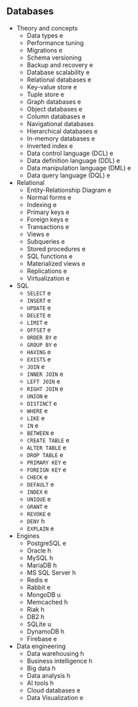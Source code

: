 ## Databases

- Theory and concepts
  - Data types e
  - Performance tuning
  - Migrations e
  - Schema versioning
  - Backup and recovery e
  - Database scalability e
  - Relational databases e
  - Key-value store e
  - Tuple store e
  - Graph databases e
  - Object databases e
  - Column databases e
  - Navigational databases
  - Hierarchical databases e
  - In-memory databases e
  - Inverted index e
  - Data control language (DCL) e
  - Data definition language (DDL) e
  - Data manipulation language (DML) e
  - Data query language (DQL) e
- Relational
  - Entity-Relationship Diagram e
  - Normal forms e
  - Indexing e
  - Primary keys e
  - Foreign keys e
  - Transactions e
  - Views e
  - Subqueries e
  - Stored procedures e
  - SQL functions e
  - Materialized views e
  - Replications e
  - Virtualization e
- SQL
  - `SELECT` e
  - `INSERT` e
  - `UPDATE` e
  - `DELETE` e
  - `LIMIT` e
  - `OFFSET` e
  - `ORDER BY` e
  - `GROUP BY` e
  - `HAVING` e
  - `EXISTS` e
  - `JOIN` e
  - `INNER JOIN` e
  - `LEFT JOIN` e
  - `RIGHT JOIN` e
  - `UNION` e
  - `DISTINCT` e
  - `WHERE` e
  - `LIKE` e
  - `IN` e
  - `BETWEEN` e
  - `CREATE TABLE` e
  - `ALTER TABLE` e
  - `DROP TABLE` e
  - `PRIMARY KEY` e
  - `FOREIGN KEY` e
  - `CHECK` e
  - `DEFAULT` e
  - `INDEX` e
  - `UNIQUE` e
  - `GRANT` e
  - `REVOKE` e
  - `DENY` h
  - `EXPLAIN` e
- Engines
  - PostgreSQL e
  - Oracle h
  - MySQL h
  - MariaDB h
  - MS SQL Server h
  - Redis e
  - Rabbit e
  - MongoDB u
  - Memcached h
  - Riak h
  - DB2 h
  - SQLite u
  - DynamoDB h
  - Firebase e
- Data engineering
  - Data warehousing h
  - Business intelligence h
  - Big data h
  - Data analysis h
  - AI tools h
  - Cloud databases e
  - Data Visualization e
